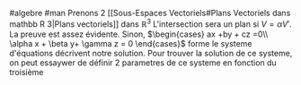 #algebre #man 
Prenons 2 [[Sous-Espaces Vectoriels#Plans Vectoriels dans mathbb R 3|Plans vectoriels]] dans $\mathbb{R}^{3}$
L'intersection sera un plan si $V = \alpha V'$.
La preuve est assez évidente.
Sinon,
$\begin{cases}
ax +by + cz =0\\
\alpha x + \beta y+ \gamma z = 0
\end{cases}$
forme le systeme d'équations décrivent notre solution.
Pour trouver la solution de ce systeme, on peut essaywer de définir 2 parametres de ce systeme en fonction du troisième